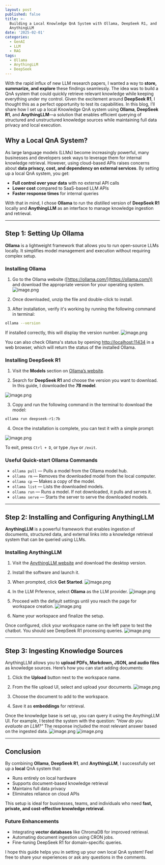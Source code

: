 ```yaml
---
layout: post
published: false
title: >-
  Building a Local Knowledge QnA System with Ollama, DeepSeek R1, and
  AnythingLLM
date: '2025-02-01'
categories:
  - GenAI
  - LLM
  - RAG
tags:
  - Ollama
  - AnythingLLM
  - DeepSeek
---
```

With the rapid influx of new LLM research papers, I wanted a way to **store, summarize, and explore** these findings seamlessly. The idea was to build a QnA system that could quickly retrieve relevant knowledge while keeping everything under my control. Given the excitement around **DeepSeek R1**, I thought this as a perfect opportunity to test its capabilities. In this blog, I’ll share how I set up a local Knowledge QnA system using **Ollama**, **DeepSeek R1**, and **AnythingLLM**—a solution that enables efficient querying of structured and unstructured knowledge sources while maintaining full data privacy and local execution. 
<!--more-->

## Why a Local QnA System?

As large language models (LLMs) become increasingly powerful, many businesses and developers seek ways to leverage them for internal knowledge retrieval. However, using cloud-based APIs raises concerns about **data privacy, cost, and dependency on external services**. By setting up a local QnA system, you get:

- **Full control over your data** with no external API calls
- **Lower cost** compared to SaaS-based LLM APIs
- **Faster response times** for internal queries

With that in mind, I chose **Ollama** to run the distilled version of **DeepSeek R1** locally and **AnythingLLM** as an interface to manage knowledge ingestion and retrieval.

---

## Step 1: Setting Up Ollama

**Ollama** is a lightweight framework that allows you to run open-source LLMs locally. It simplifies model management and execution without requiring complex setup. 

### Installing Ollama

1. Go to the Ollama website ([https://ollama.com/](https://ollama.com/)) and download the appropriate version for your operating system.
![image.png]({{site.baseurl}}/img/post/ollama_01.png)

2. Once downloaded, unzip the file and double-click to install.

3. After installation, verify it's working by running the following command in terminal:

```sh
ollama --version
```

If installed correctly, this will display the version number.
![image.png]({{site.baseurl}}/img/post/ollama_02.png)

You can also check Ollama's status by opening [http://localhost:11434](http://localhost:11434) in a web browser, which will return the status of the installed Ollama.


### Installing DeepSeek R1

1. Visit the **Models** section on [Ollama’s website](https://ollama.com/).

2. Search for **DeepSeek R1** and choose the version you want to download. In this guide, I downloaded the **7B model**.

![image.png]({{site.baseurl}}/img/post/ollama_02.png)

3. Copy and run the following command in the terminal to download the model:

```sh
ollama run deepseek-r1:7b
```

4. Once the installation is complete, you can test it with a simple prompt:

![image.png]({{site.baseurl}}/img/post/ollama_03.png)

To exit, press `Ctrl + D`, or type `/bye` or `/exit`.

### Useful Quick-start Ollama Commands

- `ollama pull` — Pulls a model from the Ollama model hub.
- `ollama rm` — Removes the downloaded model from the local computer.
- `ollama cp` — Makes a copy of the model.
- `ollama list` — Lists the downloaded models.
- `ollama run` — Runs a model. If not downloaded, it pulls and serves it.
- `ollama serve` — Starts the server to serve the downloaded models.

---

## Step 2: Installing and Configuring AnythingLLM

**AnythingLLM** is a powerful framework that enables ingestion of documents, structured data, and external links into a knowledge retrieval system that can be queried using LLMs.

### Installing AnythingLLM

1. Visit the [AnythingLLM website](https://anythingllm.com/) and download the desktop version.

2. Install the software and launch it.

3. When prompted, click **Get Started**.
![image.png]({{site.baseurl}}/img/post/ollama_04.png)

4. In the LLM Prference, select **Ollama** as the LLM provider.
![image.png]({{site.baseurl}}/img/post/ollama_05.png)

5. Proceed with the default settings until you reach the page for workspace creation.
![image.png]({{site.baseurl}}/img/post/ollama_06.png)

6. Name your workspace and finalize the setup.

Once configured, click your workspace name on the left pane to test the chatbot. You should see DeepSeek R1 processing queries.
![image.png]({{site.baseurl}}/img/post/ollama_07.png)

---

## Step 3: Ingesting Knowledge Sources

AnythingLLM allows you to **upload PDFs, Markdown, JSON, and audio files** as knowledge sources. Here’s how you can start adding documents:

1. Click the **Upload** button next to the workspace name.

2. From the file upload UI, select and upload your documents.
![image.png]({{site.baseurl}}/img/post/ollama_08.png)

3. Choose the document to add to the workspace.

4. Save it as **embeddings** for retrieval.

Once the knowledge base is set up, you can query it using the AnythingLLM UI. For example, I tested the system with the question: *"How do you evaluate an LLM?"* 
The response included the most relevant answer based on the ingested data.
![image.png]({{site.baseurl}}/img/post/ollama_09.png)
![image.png]({{site.baseurl}}/img/post/ollama_10.png)

---

## Conclusion

By combining **Ollama**, **DeepSeek R1**, and **AnythingLLM**, I successfully set up a **local** QnA system that:

- Runs entirely on local hardware  
- Supports document-based knowledge retrieval  
- Maintains full data privacy  
- Eliminates reliance on cloud APIs


This setup is ideal for businesses, teams, and individuals who need **fast, private, and cost-effective knowledge retrieval**.

### Future Enhancements

- Integrating **vector databases** like ChromaDB for improved retrieval.
- Automating document ingestion using CRON jobs.
- Fine-tuning DeepSeek R1 for domain-specific queries.

I hope this guide helps you in setting up your own local QnA system! Feel free to share your experiences or ask any questions in the comments. 


